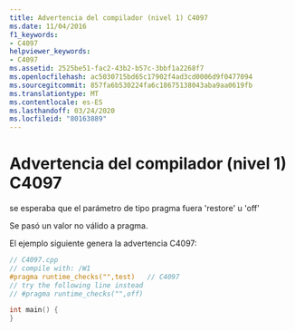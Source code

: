 ```yaml
---
title: Advertencia del compilador (nivel 1) C4097
ms.date: 11/04/2016
f1_keywords:
- C4097
helpviewer_keywords:
- C4097
ms.assetid: 2525be51-fac2-43b2-b57c-3bbf1a2268f7
ms.openlocfilehash: ac5030715bd65c17902f4ad3cd0006d9f0477094
ms.sourcegitcommit: 857fa6b530224fa6c18675138043aba9aa0619fb
ms.translationtype: MT
ms.contentlocale: es-ES
ms.lasthandoff: 03/24/2020
ms.locfileid: "80163889"
---
```

# <a name="compiler-warning-level-1-c4097"></a>Advertencia del compilador (nivel 1) C4097

se esperaba que el parámetro de tipo pragma fuera 'restore' u 'off'

Se pasó un valor no válido a pragma.

El ejemplo siguiente genera la advertencia C4097:

```cpp
// C4097.cpp
// compile with: /W1
#pragma runtime_checks("",test)   // C4097
// try the following line instead
// #pragma runtime_checks("",off)

int main() {
}
```

